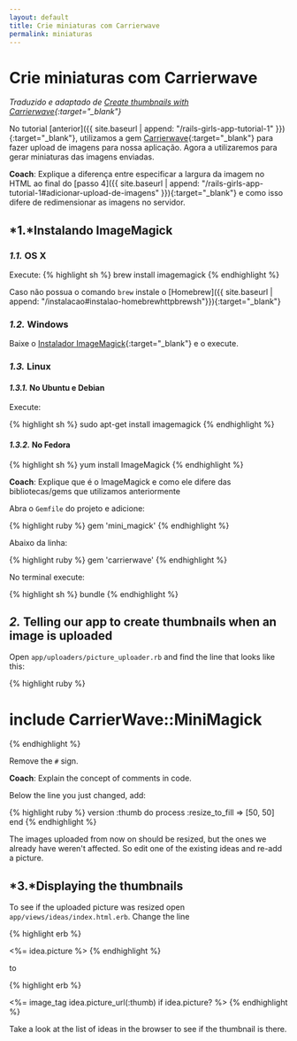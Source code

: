 ```yaml
---
layout: default
title: Crie miniaturas com Carrierwave
permalink: miniaturas
---
```


# Crie miniaturas com Carrierwave

*Traduzido e adaptado de [Create thumbnails with Carrierwave](http://guides.railsgirls.com/thumbnails/){:target="_blank"}*

No tutorial [anterior]({{  site.baseurl | append: "/rails-girls-app-tutorial-1" }}){:target="_blank"}, utilizamos a gem [Carrierwave](https://github.com/carrierwaveuploader/carrierwave){:target="_blank"} para fazer upload de imagens para nossa aplicação. Agora a utilizaremos para gerar miniaturas das imagens enviadas.

**Coach**: Explique a diferença entre especificar a largura da imagem no HTML ao final do [passo 4]({{  site.baseurl | append: "/rails-girls-app-tutorial-1#adicionar-upload-de-imagens" }}){:target="_blank"} e como isso difere de redimensionar as imagens no servidor.

## *1.*Instalando ImageMagick

### *1.1.* OS X

 Execute:
{% highlight sh %}
 brew install imagemagick
{% endhighlight %}

Caso não possua o comando `brew` instale o [Homebrew]({{  site.baseurl | append: "/instalacao#instalao-homebrewhttpbrewsh"}}){:target="_blank"}

### *1.2.* Windows

Baixe o [Instalador ImageMagick](http://www.imagemagick.org/script/binary-releases.php#windows){:target="_blank"} e o execute.

### *1.3.* Linux

#### *1.3.1.* No Ubuntu e Debian

Execute:

{% highlight sh %}
sudo apt-get install imagemagick
{% endhighlight %}

#### *1.3.2.* No Fedora

{% highlight sh %}
yum install ImageMagick
{% endhighlight %}

**Coach**: Explique que é o ImageMagick e como ele difere das bibliotecas/gems que utilizamos anteriormente

Abra o `Gemfile` do projeto e adicione:

{% highlight ruby %}
gem 'mini_magick'
{% endhighlight %}

Abaixo da linha:

{% highlight ruby %}
gem 'carrierwave'
{% endhighlight %}

No terminal execute:

{% highlight sh %}
bundle
{% endhighlight %}

## *2.* Telling our app to create thumbnails when an image is uploaded

Open `app/uploaders/picture_uploader.rb` and find the line that looks like
this:

{% highlight ruby %}
  # include CarrierWave::MiniMagick
{% endhighlight %}

Remove the `#` sign.

__Coach__: Explain the concept of comments in code.

Below the line you just changed, add:

{% highlight ruby %}
version :thumb do
  process :resize_to_fill => [50, 50]
end
{% endhighlight %}

The images uploaded from now on should be resized, but the ones we already
have weren't affected. So edit one of the existing ideas and re-add a picture.

## *3.*Displaying the thumbnails

To see if the uploaded picture was resized open
`app/views/ideas/index.html.erb`. Change the line

{% highlight erb %}
<td><%= idea.picture %></td>
{% endhighlight %}

to

{% highlight erb %}
<td><%= image_tag idea.picture_url(:thumb) if idea.picture? %></td>
{% endhighlight %}

Take a look at the list of ideas in the browser to see if the thumbnail is
there.
